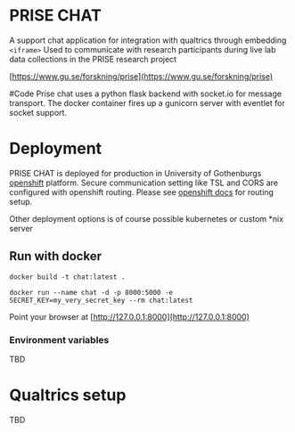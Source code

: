 # PRISE CHAT
A support chat application for integration with qualtrics through embedding `<iframe>`
Used to communicate with research participants during live lab data collections in the PRISE research project

[https://www.gu.se/forskning/prise](https://www.gu.se/forskning/prise)

#Code
Prise chat uses a python flask backend with socket.io for message transport. The docker container fires up a gunicorn 
server with eventlet for socket support. 


# Deployment
PRISE CHAT is deployed for production in University of Gothenburgs
[openshift](https://www.redhat.com/en/technologies/cloud-computing/openshift) 
platform. Secure communication setting like TSL and CORS are configured with openshift routing. Please see 
[openshift docs](https://docs.openshift.com/container-platform/4.1/networking/routes/secured-routes.html) for routing 
setup. 

Other deployment options is of course possible kubernetes or custom *nix server

## Run with docker
`docker build -t chat:latest .`

`docker run --name chat -d -p 8000:5000 -e SECRET_KEY=my_very_secret_key --rm chat:latest`


Point your browser at [http://127.0.0.1:8000](http://127.0.0.1:8000)

### Environment variables 
TBD

# Qualtrics setup
TBD


